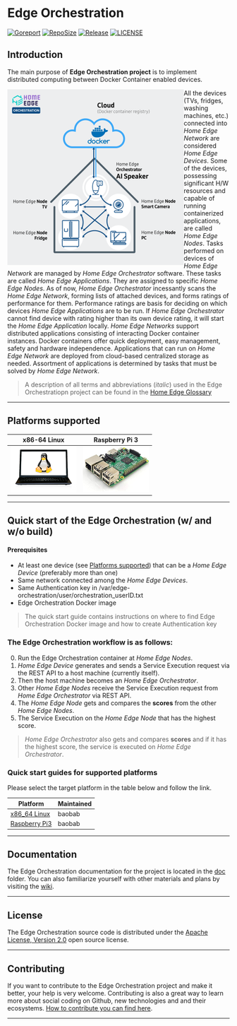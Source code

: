 # Edge Orchestration

[![Goreport](https://goreportcard.com/badge/github.com/lf-edge/edge-home-orchestration-go)](https://goreportcard.com/report/github.com/lf-edge/edge-home-orchestration-go)
[![RepoSize](https://img.shields.io/github/repo-size/lf-edge/edge-home-orchestration-go.svg)](https://github.com/lf-edge/edge-home-orchestration-go)
[![Release](https://img.shields.io/github/v/release/lf-edge/edge-home-orchestration-go.svg)](https://github.com/lf-edge/edge-home-orchestration-go/releases)
[![LICENSE](https://img.shields.io/github/license/lf-edge/edge-home-orchestration-go.svg)](https://github.com/lf-edge/edge-home-orchestration-go/blob/master/LICENSE)

## Introduction
The main purpose of **Edge Orchestration project** is to implement distributed computing between Docker Container enabled devices. 

<img src="doc/images/lf-edge-intro_400.png" alt="image" align="left"/>

All the devices (TVs, fridges, washing machines, etc.) connected into *Home Edge Network* are considered *Home Edge Devices*. Some of the devices, possessing significant H/W resources and capable of running containerized applications, are called *Home Edge Nodes*. Tasks performed on devices of *Home Edge Network* are managed by *Home Edge Orchestrator* software. These tasks are called *Home Edge Applications*. They are assigned to specific *Home Edge Nodes*. As of now, *Home Edge Orchestrator* incessantly scans the *Home Edge Network*, forming lists of attached devices, and forms ratings of performance for them. Performance ratings are basis for deciding on which devices *Home Edge Applications* are to be run. If *Home Edge Orchestrator* cannot find device with rating higher than its own device rating, it will start the *Home Edge Application* locally. *Home Edge Networks* support distributed applications consisting of interacting Docker container instances. Docker containers offer quick deployment, easy management, safety and hardware independence. Applications that can run on *Home Edge Network* are deployed from cloud-based centralized storage as needed. Assortment of applications is determined by tasks that must be solved by *Home Edge Network*.

> A description of all terms and abbreviations (*italic*) used in the Edge Orchestratiopn project can be found in the [Home Edge Glossary](doc/home_edge_glossary.md)

---

## Platforms supported

| **x86-64 Linux** | **Raspberry Pi 3** |
|------------------|--------------------|
|[![](doc/platforms/x86_64_linux/x86_64_linux.png)](doc/platforms/x86_64_linux/x86_64_linux.md)|[![](doc/platforms/raspberry_pi3/raspberry_pi3.jpg)](doc/platforms/raspberry_pi3/raspberry_pi3.md) |

---

## Quick start of the Edge Orchestration (w/ and w/o build)

#### Prerequisites
  - At least one device (see [Platforms supported](#platforms-supported)) that can be a *Home Edge Device* (preferably more than one) 
  - Same network connected among the *Home Edge Devices*.
  - Same Authentication key in /var/edge-orchestration/user/orchestration_userID.txt
  - Edge Orchestration Docker image
> The quick start guide contains instructions on where to find Edge Orchestration Docker image and how to create Authentication key 

### The Edge Orchestration workflow is as follows:

0. Run the Edge Orchestration container at *Home Edge Nodes*.
1. *Home Edge Device* generates and sends a Service Execution request via the REST API to a host machine (currently itself).
2. Then the host machine becomes an *Home Edge Orchestrator*. 
3. Other *Home Edge Nodes* receive the Service Execution request from *Home Edge Orchestrator* via REST API.
4. The *Home Edge Node* gets and compares the **scores** from the other *Home Edge Nodes*.
5. The Service Execution on the *Home Edge Node* that has the highest score.
> *Home Edge Orchestrator* also gets and compares **scores** and if it has the highest score, the service is executed on *Home Edge Orchestrator*.


### Quick start guides for supported platforms

Please select the target platform in the table below and follow the link.

| Platform              | Maintained |
|-----------------------|------------|
| [x86_64 Linux]        | baobab     |
| [Raspberry Pi3]       | baobab     |

---

## Documentation
The Edge Orchestration documentation for the project is located in the [doc] folder.
You can also familiarize yourself with other materials and plans by visiting the [wiki](https://wiki.lfedge.org/display/HOME/Home+Edge+Project). 

---

## License
The Edge Orchestration source code is distributed under the [Apache License, Version 2.0](https://opensource.org/licenses/Apache-2.0) open source license.

--- 

## Contributing
If you want to contribute to the Edge Orchestration project and make it better, your help is
very welcome. Contributing is also a great way to learn more about social
coding on Github, new technologies and and their ecosystems. [How to contribute
you can find here](.github/CONTRIBUTING.md).

---

[doc]: ./doc
[x86_64 Linux]: doc/platforms/x86_64_linux/x86_64_linux.md
[Raspberry Pi3]: doc/platforms/raspberry_pi3/raspberry_pi3.md

